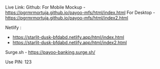 Live Link:
Github:
For Mobile Mockup - https://pgrmrmortuja.github.io/payoo-mfs/html/index.html
For Desktop - https://pgrmrmortuja.github.io/payoo-mfs/html/index2.html

Netlify :
 - https://starlit-dusk-bfdabd.netlify.app/html/index.html
 - https://starlit-dusk-bfdabd.netlify.app/html/index2.html

Surge.sh - https://payoo-banking.surge.sh/

Use PIN: 123
